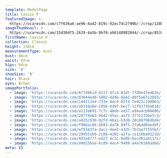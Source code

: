 ```yaml
---
template: ModelPage
title: Cassie P
featuredImage: >-
  https://ucarecdn.com/c7f636a6-ae96-4a42-819c-92ec74c2799b/-/crop/1280x687/0,0/-/preview/
imageThumbnail: >-
  https://ucarecdn.com/15d30df5-2629-4a5b-9bf0-a96148982044/-/crop/853x1178/0,102/-/preview/
firstName: Cassie P
collection: Classic
height: 158cm
measurementType: bust
bust: 86cm
waist: 87cm
hips: 94cm
size: '8'
shoeSize: '8'
hair: Black
eyes: Brown
imagePortfolio:
  - image: 'https://ucarecdn.com/6f7d961d-b11f-4fc4-81d7-7f08e47edb2e/'
  - image: 'https://ucarecdn.com/03044e40-5802-4d4b-8ab1-d0f5a67128d3/'
  - image: 'https://ucarecdn.com/14d113a9-733e-4ec4-82f4-fe921c2d9863/'
  - image: 'https://ucarecdn.com/a8318a8e-c056-4d97-bec7-12fb1739a610/'
  - image: 'https://ucarecdn.com/a111b691-7c7c-48eb-aa57-a94a4cb00886/'
  - image: 'https://ucarecdn.com/28774e63-bbd2-45ac-aa71-377e2336efc3/'
  - image: 'https://ucarecdn.com/a825c930-92fd-40a1-b3d8-28c88798dbd4/'
  - image: 'https://ucarecdn.com/f98bac86-bb93-4a78-89f5-27a6dd04eddf/'
  - image: 'https://ucarecdn.com/ef9163fa-dacc-4ee5-a3d5-7b7ae7f555bf/'
  - image: 'https://ucarecdn.com/299551b9-2c88-4202-a2fa-ce116be01210/'
  - image: 'https://ucarecdn.com/883e877f-ed27-4c3c-8e08-6ecd81ab117c/'
  - image: 'https://ucarecdn.com/d4015baa-6cd9-4ec4-9489-a4a76160ad6d/'
meta: {}
---
```


